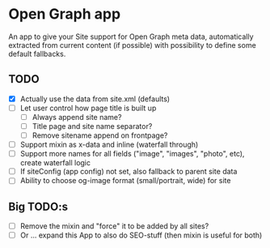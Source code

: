 # Open Graph app

An app to give your Site support for Open Graph meta data, automatically extracted from current content (if possible) with possibility to define some default fallbacks.

## TODO

- [x] Actually use the data from site.xml (defaults)
- [ ] Let user control how page title is built up
  - [ ] Always append site name?
  - [ ] Title page and site name separator?
  - [ ] Remove sitename append on frontpage?
- [ ] Support mixin as x-data and inline (waterfall through)
- [ ] Support more names for all fields ("image", "images", "photo", etc), create waterfall logic
- [ ] If siteConfig (app config) not set, also fallback to parent site data
- [ ] Ability to choose og-image format (small/portrait, wide) for site

## Big TODO:s

- [ ] Remove the mixin and "force" it to be added by all sites?
- [ ] Or ... expand this App to also do SEO-stuff (then mixin is useful for both)